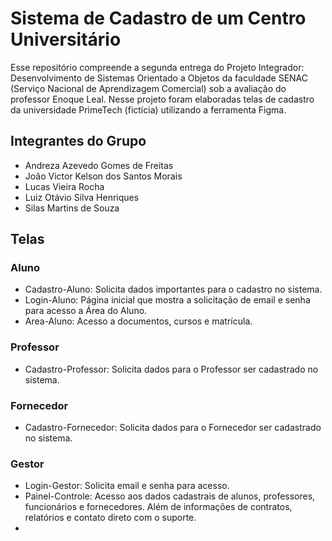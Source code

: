 # Sistema de Cadastro de um Centro Universitário
Esse repositório compreende a segunda entrega do Projeto Integrador: Desenvolvimento de Sistemas Orientado a Objetos da faculdade SENAC (Serviço Nacional de Aprendizagem Comercial) sob a avaliação do professor Enoque Leal. Nesse projeto foram elaboradas telas de cadastro da universidade PrimeTech (fictícia) utilizando a ferramenta Figma.

## Integrantes do Grupo
- Andreza Azevedo Gomes de Freitas
- João Victor Kelson dos Santos Morais
- Lucas Vieira Rocha
- Luiz Otávio Silva Henriques
- Silas Martins de Souza

## Telas 
### Aluno
- Cadastro-Aluno: Solicita dados importantes para o cadastro no sistema.
- Login-Aluno: Página inicial que mostra a solicitação de email e senha para acesso a Área do Aluno.
- Area-Aluno: Acesso a documentos, cursos e matrícula.
### Professor
- Cadastro-Professor: Solicita dados para o Professor ser cadastrado no sistema.
### Fornecedor
- Cadastro-Fornecedor: Solicita dados para o Fornecedor ser cadastrado no sistema.
### Gestor
- Login-Gestor: Solicita email e senha para acesso.
- Painel-Controle: Acesso aos dados cadastrais de alunos, professores, funcionários e fornecedores. Além de informações de contratos, relatórios e contato direto com o suporte.
-

